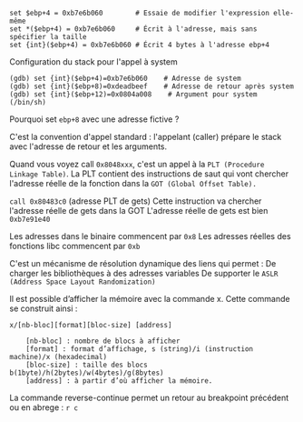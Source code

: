 ```
set $ebp+4 = 0xb7e6b060        # Essaie de modifier l'expression elle-même
set *($ebp+4) = 0xb7e6b060     # Écrit à l'adresse, mais sans spécifier la taille
set {int}($ebp+4) = 0xb7e6b060 # Écrit 4 bytes à l'adresse ebp+4
```

Configuration du stack pour l'appel à system
```
(gdb) set {int}($ebp+4)=0xb7e6b060    # Adresse de system
(gdb) set {int}($ebp+8)=0xdeadbeef    # Adresse de retour après system
(gdb) set {int}($ebp+12)=0x0804a008    # Argument pour system (/bin/sh)
```

Pourquoi set `ebp+8` avec une adresse fictive ?

C'est la convention d'appel standard : l'appelant (caller) prépare le stack avec l'adresse de retour et les arguments.

Quand vous voyez call `0x8048xxx`, c'est un appel à la `PLT (Procedure Linkage Table)`. La PLT contient des instructions de saut qui vont chercher l'adresse réelle de la fonction dans la `GOT (Global Offset Table).`

`call 0x80483c0` (adresse PLT de gets)
Cette instruction va chercher l'adresse réelle de gets dans la GOT
L'adresse réelle de gets est bien `0xb7e91e40`

Les adresses dans le binaire commencent par `0x8`
Les adresses réelles des fonctions libc commencent par `0xb`

C'est un mécanisme de résolution dynamique des liens qui permet :
De charger les bibliothèques à des adresses variables
De supporter le `ASLR (Address Space Layout Randomization)`

Il est possible d’afficher la mémoire avec la commande x. Cette commande se construit ainsi :
```
x/[nb-bloc][format][bloc-size] [address]

    [nb-bloc] : nombre de blocs à afficher
    [format] : format d’affichage, s (string)/i (instruction machine)/x (hexadecimal)
    [bloc-size] : taille des blocs b(1byte)/h(2bytes)/w(4bytes)/g(8bytes)
    [address] : à partir d’où afficher la mémoire.
```

La commande reverse-continue permet un retour au breakpoint précédent ou en abrege : `r c`